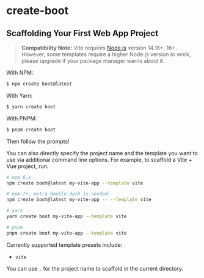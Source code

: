 # create-boot

## Scaffolding Your First Web App Project

> **Compatibility Note:**
> Vite requires [Node.js](https://nodejs.org/en/) version 14.18+, 16+. However, some templates require a higher Node.js version to work, please upgrade if your package manager warns about it.

With NPM:

```bash
$ npm create boot@latest
```

With Yarn:

```bash
$ yarn create boot
```

With PNPM:

```bash
$ pnpm create boot
```

Then follow the prompts!

You can also directly specify the project name and the template you want to use via additional command line options. For example, to scaffold a Vite + Vue project, run:

```bash
# npm 6.x
npm create boot@latest my-vite-app --template vite

# npm 7+, extra double-dash is needed:
npm create boot@latest my-vite-app -- --template vite

# yarn
yarn create boot my-vite-app --template vite

# pnpm
pnpm create boot my-vite-app --template vite
```

Currently supported template presets include:

- `vite`

You can use `.` for the project name to scaffold in the current directory.

